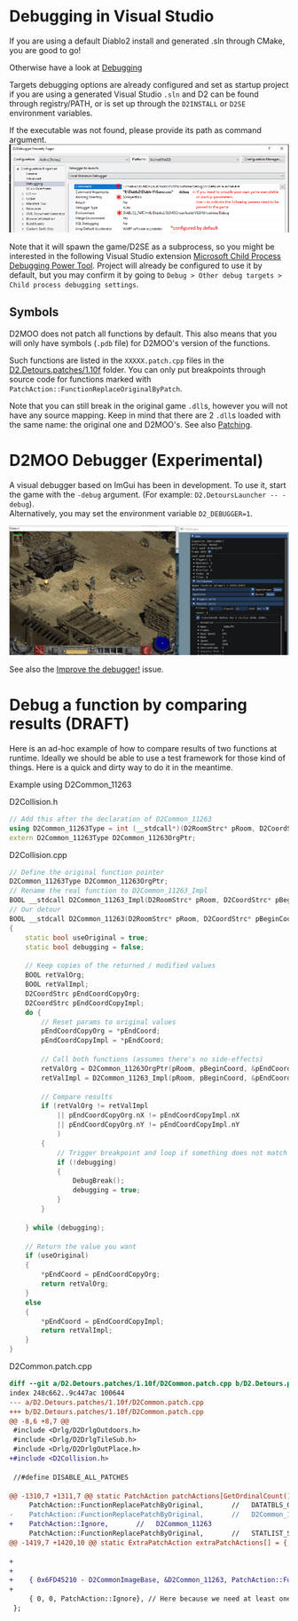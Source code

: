 
# Debugging in Visual Studio

If you are using a default Diablo2 install and generated .sln through CMake, you are good to go!

Otherwise have a look at [Debugging](Debugging.md)

Targets debugging options are already configured and set as startup project if you are using a generated Visual Studio `.sln` and D2 can be found through registry/PATH, or is set up through the `D2INSTALL` or `D2SE` environment variables. 

If the executable was not found, please provide its path as command argument.
![Example of debugging properties](assets/img/Debugging%20properties.png)


Note that it will spawn the game/D2SE as a subprocess, so you might be interested in the following Visual Studio extension [Microsoft Child Process Debugging Power Tool](https://marketplace.visualstudio.com/items?itemName=vsdbgplat.MicrosoftChildProcessDebuggingPowerTool).
Project will already be configured to use it by default, but you may confirm it by going to `Debug > Other debug targets > Child process debugging settings`.

## Symbols

D2MOO does not patch all functions by default. This also means that you will only have symbols (`.pdb` file) for D2MOO's version of the functions.

Such functions are listed in the `XXXXX.patch.cpp` files in the [D2.Detours.patches/1.10f](D2.Detours.patches/1.10f) folder. You can only put breakpoints through source code for functions marked with `PatchAction::FunctionReplaceOriginalByPatch`.

Note that you can still break in the original game `.dll`s, however you will not have any source mapping. Keep in mind that there are 2 `.dll`s loaded with the same name: the original one and D2MOO's. See also [Patching](Patching.md).

# D2MOO Debugger (Experimental)

A visual debugger based on ImGui has been in development.
To use it, start the game with the `-debug` argument. (For example: `D2.DetoursLauncher -- -debug`).  
Alternatively, you may set the environment variable `D2_DEBUGGER=1`.

![D2Moo Debugger](assets/img/D2MooDebugger.png)

See also the [Improve the debugger!](https://github.com/ThePhrozenKeep/D2MOO/issues/113) issue.


# Debug a function by comparing results (DRAFT)

Here is an ad-hoc example of how to compare results of two functions at runtime.
Ideally we should be able to use a test framework for those kind of things. Here is a quick and dirty way to do it in the meantime.

Example using D2Common_11263

D2Collision.h 

```cpp
// Add this after the declaration of D2Common_11263
using D2Common_11263Type = int (__stdcall*)(D2RoomStrc* pRoom, D2CoordStrc* pBeginCoord, D2CoordStrc* pEndCoord, uint16_t nMask);
extern D2Common_11263Type D2Common_11263OrgPtr;
```

D2Collision.cpp

```cpp
// Define the original function pointer
D2Common_11263Type D2Common_11263OrgPtr;
// Rename the real function to D2Common_11263_Impl
BOOL __stdcall D2Common_11263_Impl(D2RoomStrc* pRoom, D2CoordStrc* pBeginCoord, D2CoordStrc* pEndCoord, uint16_t nCollisionType);
// Our detour
BOOL __stdcall D2Common_11263(D2RoomStrc* pRoom, D2CoordStrc* pBeginCoord, D2CoordStrc* pEndCoord, uint16_t nCollisionType)
{
	static bool useOriginal = true;
	static bool debugging = false;
    
    // Keep copies of the returned / modified values
	BOOL retValOrg;
	BOOL retValImpl;
    D2CoordStrc pEndCoordCopyOrg;
    D2CoordStrc pEndCoordCopyImpl;
	do {
        // Reset params to original values
        pEndCoordCopyOrg = *pEndCoord;
        pEndCoordCopyImpl = *pEndCoord;
        
        // Call both functions (assumes there's no side-effects)
		retValOrg = D2Common_11263OrgPtr(pRoom, pBeginCoord, &pEndCoordCopyOrg, nCollisionType);
		retValImpl = D2Common_11263_Impl(pRoom, pBeginCoord, &pEndCoordCopyImpl, nCollisionType);

        // Compare results
		if (retValOrg != retValImpl
			|| pEndCoordCopyOrg.nX != pEndCoordCopyImpl.nX
			|| pEndCoordCopyOrg.nY != pEndCoordCopyImpl.nY
			)
		{
            // Trigger breakpoint and loop if something does not match
			if (!debugging)
			{
				DebugBreak();
				debugging = true;
			}
		}

	} while (debugging);

    // Return the value you want
	if (useOriginal)
	{
		*pEndCoord = pEndCoordCopyOrg;
		return retValOrg;
	}
	else
	{
		*pEndCoord = pEndCoordCopyImpl;
		return retValImpl;
	}
}


```

D2Common.patch.cpp

```diff
diff --git a/D2.Detours.patches/1.10f/D2Common.patch.cpp b/D2.Detours.patches/1.10f/D2Common.patch.cpp
index 248c662..9c447ac 100644
--- a/D2.Detours.patches/1.10f/D2Common.patch.cpp
+++ b/D2.Detours.patches/1.10f/D2Common.patch.cpp
@@ -8,6 +8,7 @@
 #include <Drlg/D2DrlgOutdoors.h>
 #include <Drlg/D2DrlgTileSub.h>
 #include <Drlg/D2DrlgOutPlace.h>
+#include <D2Collision.h>

 //#define DISABLE_ALL_PATCHES

@@ -1310,7 +1311,7 @@ static PatchAction patchActions[GetOrdinalCount()] = {
     PatchAction::FunctionReplacePatchByOriginal,       //   DATATBLS_GetMonSeqTableRecord                                       @11262
-    PatchAction::FunctionReplacePatchByOriginal,       //   D2Common_11263                                                      @11263
+    PatchAction::Ignore,       //   D2Common_11263                                                      @11263
     PatchAction::FunctionReplacePatchByOriginal,       //   STATLIST_SetSkillId                                                 @11264
@@ -1419,7 +1420,10 @@ static ExtraPatchAction extraPatchActions[] = {

+
+
+    { 0x6FD45210 - D2CommonImageBase, &D2Common_11263, PatchAction::FunctionReplaceOriginalByPatch, &D2Common_11263OrgPtr},
+
     { 0, 0, PatchAction::Ignore}, // Here because we need at least one element in the array
 };
```
